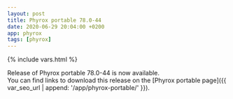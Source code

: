 ```yaml
---
layout: post
title: Phyrox portable 78.0-44
date: 2020-06-29 20:04:00 +0200
app: phyrox
tags: [phyrox]
---
```

{% include vars.html %}

Release of Phyrox portable 78.0-44 is now available.<br />
You can find links to download this release on the [Phyrox portable page]({{ var_seo_url | append: '/app/phyrox-portable/' }}).
